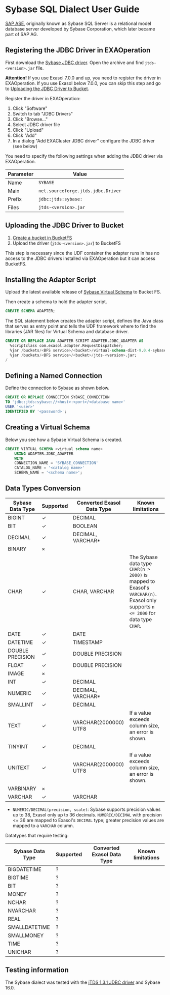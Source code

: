 # Sybase SQL Dialect User Guide

[SAP ASE](https://www.sap.com/products/sybase-ase.html), originally known as Sybase SQL Server is a relational model database server developed by Sybase Corporation, which later became part of SAP AG.

## Registering the JDBC Driver in EXAOperation

First download the [Sybase JDBC driver](https://sourceforge.net/projects/jtds/). Open the archive and find `jtds-<version>.jar` file.

**Attention!** If you use Exasol 7.0.0 and up, you need to register the driver in EXAOperation. If you use Exasol below 7.0.0, you can skip this step and go to [Uploading the JDBC Driver to Bucket](#uploading-the-jdbc-driver-to-bucket).

Register the driver in EXAOperation:

1. Click "Software"
1. Switch to tab "JDBC Drivers"
1. Click "Browse..."
1. Select JDBC driver file
1. Click "Upload"
1. Click "Add"
1. In a dialog "Add EXACluster JDBC driver" configure the JDBC driver (see below)

You need to specify the following settings when adding the JDBC driver via EXAOperation.

| Parameter | Value                              |
|-----------|------------------------------------|
| Name      | `SYBASE`                           |
| Main      | `net.sourceforge.jtds.jdbc.Driver` |
| Prefix    | `jdbc:jtds:sybase:`                |
| Files     | `jtds-<version>.jar`               |

## Uploading the JDBC Driver to Bucket

1. [Create a bucket in BucketFS](https://docs.exasol.com/administration/on-premise/bucketfs/create_new_bucket_in_bucketfs_service.htm)
1. Upload the driver (`jtds-<version>.jar`) to BucketFS

This step is necessary since the UDF container the adapter runs in has no access to the JDBC drivers installed via EXAOperation but it can access BucketFS.

## Installing the Adapter Script

Upload the latest available release of [Sybase Virtual Schema](https://github.com/exasol/sybase-virtual-schema/releases) to Bucket FS.

Then create a schema to hold the adapter script.

```sql
CREATE SCHEMA ADAPTER;
```

The SQL statement below creates the adapter script, defines the Java class that serves as entry point and tells the UDF framework where to find the libraries (JAR files) for Virtual Schema and database driver.

```sql
CREATE OR REPLACE JAVA ADAPTER SCRIPT ADAPTER.JDBC_ADAPTER AS
  %scriptclass com.exasol.adapter.RequestDispatcher;
  %jar /buckets/<BFS service>/<bucket>/virtual-schema-dist-9.0.4-sybase-2.0.0.jar;
  %jar /buckets/<BFS service>/<bucket>/jtds-<version>.jar;
/
```

## Defining a Named Connection

Define the connection to Sybase as shown below.

```sql
CREATE OR REPLACE CONNECTION SYBASE_CONNECTION
TO 'jdbc:jtds:sybase://<host>:<port>/<database name>'
USER '<user>'
IDENTIFIED BY '<password>';
```

## Creating a Virtual Schema

Below you see how a Sybase Virtual Schema is created.

```sql
CREATE VIRTUAL SCHEMA <virtual schema name>
    USING ADAPTER.JDBC_ADAPTER
    WITH
	CONNECTION_NAME = 'SYBASE_CONNECTION'
	CATALOG_NAME = '<catalog name>'
	SCHEMA_NAME = '<schema name>';
```

## Data Types Conversion

Sybase Data Type   | Supported | Converted Exasol Data Type| Known limitations
-------------------|-----------|---------------------------|-------------------
BIGINT             |  ✓        | DECIMAL                   |
BIT                |  ✓        | BOOLEAN                   |
DECIMAL            |  ✓        | DECIMAL, VARCHAR*         |
BINARY             |  ×        |                           |
CHAR               |  ✓        | CHAR, VARCHAR             | The Sybase data type `CHAR(n > 2000)` is mapped to Exasol's `VARCHAR(n)`. Exasol only supports `n <= 2000` for data type `CHAR`.
DATE               |  ✓        | DATE                      |
DATETIME           |  ✓        | TIMESTAMP                 |
DOUBLE PRECISION   |  ✓        | DOUBLE PRECISION          |
FLOAT              |  ✓        | DOUBLE PRECISION          |
IMAGE              |  ×        |                           |
INT                |  ✓        | DECIMAL                   |
NUMERIC            |  ✓        | DECIMAL, VARCHAR*         |
SMALLINT           |  ✓        | DECIMAL                   |
TEXT               |  ✓        | VARCHAR(2000000) UTF8     | If a value exceeds column size, an error is shown.
TINYINT            |  ✓        | DECIMAL                   |
UNITEXT            |  ✓        | VARCHAR(2000000) UTF8     | If a value exceeds column size, an error is shown.
VARBINARY          |  ×        |                           |
VARCHAR            |  ✓        | VARCHAR                   |


* `NUMERIC/DECIMAL(precision, scale)`: Sybase supports precision values up to 38, Exasol only up to 36 decimals. `NUMERIC/DECIMAL` with precision <= 36 are mapped to Exasol's `DECIMAL` type; greater precision values are mapped to a `VARCHAR` column.

Datatypes that require testing:

Sybase Data Type   | Supported | Converted Exasol Data Type| Known limitations
-------------------|-----------|---------------------------|-------------------
BIGDATETIME        |  ?        |                           |
BIGTIME            |  ?        |                           |
BIT                |  ?        |                           |
MONEY              |  ?        |                           |
NCHAR              |  ?        |                           |
NVARCHAR           |  ?        |                           |
REAL               |  ?        |                           |
SMALLDATETIME      |  ?        |                           |
SMALLMONEY         |  ?        |                           |
TIME               |  ?        |                           | 
UNICHAR            |  ?        |                           |

## Testing information

The Sybase dialect was tested with the [jTDS 1.3.1 JDBC driver](https://sourceforge.net/projects/jtds/files/jtds/1.3.1/) and Sybase 16.0.
